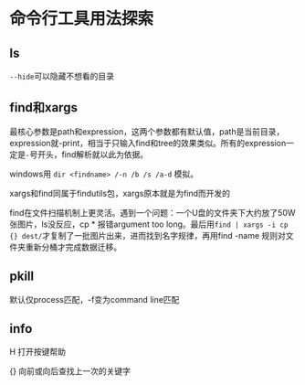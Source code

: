 # 命令行工具用法探索

## ls

`--hide`可以隐藏不想看的目录

## find和xargs

最核心参数是path和expression，这两个参数都有默认值，path是当前目录，expression就-print，相当于只输入find和tree的效果类似。所有的expression一定是`-`号开头，find解析就以此为依据。

windows用 `dir <findname> /-n /b /s /a-d` 模拟。

xargs和find同属于findutils包，xargs原本就是为find而开发的

find在文件扫描机制上更灵活。遇到一个问题：一个U盘的文件夹下大约放了50W张图片，ls没反应，cp \* 报错argument too long。最后用`find | xargs -i cp {} dest/`才复制了一批图片出来，进而找到名字规律，再用find -name 规则对文件夹重新分桶才完成数据迁移。

## pkill

默认仅process匹配，-f变为command line匹配

## info

H 打开按键帮助

{} 向前或向后查找上一次的关键字